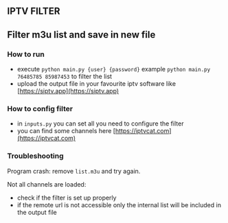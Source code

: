 ## IPTV FILTER

## Filter m3u list and save in new file

### How to run
* execute `python main.py {user} {password}` example `python main.py 76485785 85987453`
to filter the list
* upload the output file in your favourite iptv software like [https://siptv.app](https://siptv.app)   

### How to config filter
* in `inputs.py` you can set all you need to configure the filter
* you can find some channels here [https://iptvcat.com](https://iptvcat.com)
  
### Troubleshooting
Program crash: remove `list.m3u` and try again.

Not all channels are loaded: 
* check if the filter is set up properly
* if the remote url is not accessible only the internal
list will be included in the output file